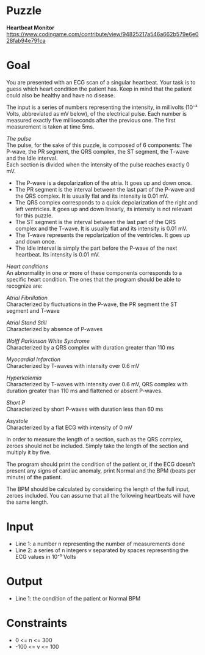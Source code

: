 # Puzzle
**Heartbeat Monitor** https://www.codingame.com/contribute/view/94825217a546a662b579e6e028fab94e791ca

# Goal
You are presented with an ECG scan of a singular heartbeat. Your task is to guess which heart condition the patient has. Keep in mind that the patient could also be healthy and have no disease.

The input is a series of numbers representing the intensity, in millivolts (10⁻³ Volts, abbreviated as mV below), of the electrical pulse. Each number is measured exactly five milliseconds after the previous one. The first measurement is taken at time 5ms.

*The pulse*  
The pulse, for the sake of this puzzle, is composed of 6 components:
The P-wave, the PR segment, the QRS complex, the ST segment, the T-wave and the Idle interval.  
Each section is divided when the intensity of the pulse reaches exactly 0 mV.  

- The P-wave is a depolarization of the atria. It goes up and down once.
- The PR segment is the interval between the last part of the P-wave and the QRS complex. It is usually flat and its intensity is 0.01 mV.
- The QRS complex corresponds to a quick depolarization of the right and left ventricles.
It goes up and down linearly, its intensity is not relevant for this puzzle.
- The ST segment is the interval between the last part of the QRS complex and the T-wave. It is usually flat and its intensity is 0.01 mV.
- The T-wave represents the repolarization of the ventricles. It goes up and down once.
- The Idle interval is simply the part before the P-wave of the next heartbeat. Its intensity is 0.01 mV.

*Heart conditions*  
An abnormality in one or more of these components corresponds to a specific heart condition. The ones that the program should be able to recognize are:

*Atrial Fibrillation*  
Characterized by fluctuations in the P-wave, the PR segment the ST segment and T-wave

*Atrial Stand Still*  
Characterized by absence of P-waves

*Wolff Parkinson White Syndrome*  
Characterized by a QRS complex with duration greater than 110 ms

*Myocardial Infarction*  
Characterized by T-waves with intensity over 0.6 mV

*Hyperkalemia*  
Characterized by T-waves with intensity over 0.6 mV, QRS complex with duration greater than 110 ms and flattened or absent P-waves.

*Short P*  
Characterized by short P-waves with duration less than 60 ms

*Asystole*  
Characterized by a flat ECG with intensity of 0 mV

In order to measure the length of a section, such as the QRS complex, zeroes should not be included. Simply take the length of the section and multiply it by five.

The program should print the condition of the patient or, if the ECG doesn't present any signs of cardiac anomaly, print Normal and the BPM (beats per minute) of the patient.

The BPM should be calculated by considering the length of the full input, zeroes included. You can assume that all the following heartbeats will have the same length.

# Input
* Line 1: a number n representing the number of measurements done
* Line 2: a series of n integers v separated by spaces representing the ECG values in 10⁻⁵ Volts

# Output
* Line 1: the condition of the patient or Normal BPM

# Constraints
* 0 <= n <= 300
* -100 <= v <= 100
